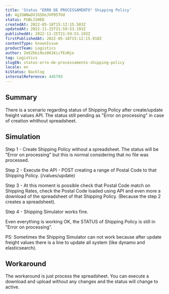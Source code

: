 ```yaml
---
title: 'Status "ERRO DE PROCESSAMENTO" Shipping Policy'
id: 4g3SWNwDVJG5OeJVP05TOd
status: PUBLISHED
createdAt: 2022-05-18T15:12:15.503Z
updatedAt: 2022-11-25T21:59:53.193Z
publishedAt: 2022-11-25T21:59:53.193Z
firstPublishedAt: 2022-05-18T15:12:15.910Z
contentType: knownIssue
productTeam: Logistics
author: 2mXZkbi0oi061KicTExNjo
tag: Logistics
slugEN: status-erro-de-processamento-shipping-policy
locale: en
kiStatus: Backlog
internalReference: 445793
---
```


## Summary


There is a scenario regarding status of Shipping Policy after create/update freight values API. The status still pending as "Error on processing" in case of creation whithout spreadsheet.



## Simulation


Step 1 - Create Shipping Policy without a spreadsheet. The status will be "Error on processing" but this is normal considering that no file was processed.

Step 2 - Execute the API - POST creating a range of Postal Code to that Shipping Policy. (/values/update)

Step 3 - At this moment is possible check that Postal Code match on Shipping Rates, check the Postal Code loaded using API and even more a download of the spreadsheet of that Shipping Policy. (Because the step 2 creates a spreadsheet).

Step 4 - Shipping Simulator works fine.

Even everything is working OK, the STATUS  of Shipping Policy is still in "Error on processing".

PS: Sometimes the Shipping Simulator can not work because after update freight values there is a line to update all system (like dynamo and elasticsearch).



## Workaround


The workaround is just process the spreadsheet. You can execute a download and upload without any changes and the status will change to active.

